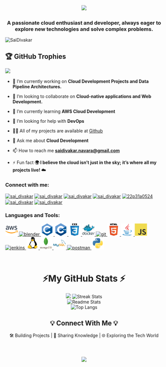 
<h1 align="center">
    <img src="https://readme-typing-svg.herokuapp.com?font=Righteous&size=35&color=0ABAB5&center=true&vCenter=true&width=550&height=70&duration=4000&lines=Welcome+to+my+GitHub!;I'm+Sai+Divakar!;I+💖+learning+problem+solving!" />
</h1>

<h3 align="center">A passionate cloud enthusiast and developer, always eager to explore new technologies and solve complex problems.</h3>


<p align="left"> <img src="https://komarev.com/ghpvc/?username=SaiDivakar-Navara&label=Profile%20views&color=0e75b6&style=flat" alt="SaiDivakar" /> </p>



## 🏆 GitHub Trophies
![](https://github-profile-trophy.vercel.app/?username=SaiDivakar-Navara&theme=radical&no-frame=false&no-bg=false&margin-w=4)

- 🔭 I’m currently working on **Cloud Development Projects and Data Pipeline Architectures.**

- 👯 I’m looking to collaborate on **Cloud-native applications and Web Development.**

- 🌱 I’m currently learning **AWS Cloud Development**

- 🤝 I’m looking for help with **DevOps**

- 👨‍💻 All of my projects are available at [Github](https://github.com/SaiDivakar-Navara)

- 💬 Ask me about **Cloud Development**

- 📫 How to reach me **saidivakar.navara@gmail.com**

- ⚡ Fun fact **🌍 I believe the cloud isn’t just in the sky; it’s where all my projects live! ☁️**




<h3 align="left">Connect with me:</h3>
<p align="left">
<a href="https://dev.to/n_saidivakar_c0f61680581" target="blank"><img align="center" src="https://raw.githubusercontent.com/rahuldkjain/github-profile-readme-generator/master/src/images/icons/Social/devto.svg" alt="sai_divakar" height="30" width="40" /></a>
<a href="https://www.linkedin.com/in/sai-divakar-navara/" target="blank"><img align="center" src="https://raw.githubusercontent.com/rahuldkjain/github-profile-readme-generator/master/src/images/icons/Social/linked-in-alt.svg" alt="sai_divakar" height="30" width="40" /></a>
<a href="https://www.instagram.com/cool._.boy._.nani/" target="blank"><img align="center" src="https://raw.githubusercontent.com/rahuldkjain/github-profile-readme-generator/master/src/images/icons/Social/instagram.svg" alt="sai_divakar" height="30" width="40" /></a>
<a href="https://www.codechef.com/users/sai_divakar" target="blank"><img align="center" src="https://cdn.jsdelivr.net/npm/simple-icons@3.1.0/icons/codechef.svg" alt="sai_divakar" height="30" width="40" /></a>
<a href="https://www.hackerrank.com/22p31a0524" target="blank"><img align="center" src="https://raw.githubusercontent.com/rahuldkjain/github-profile-readme-generator/master/src/images/icons/Social/hackerrank.svg" alt="22p31a0524" height="30" width="40" /></a>
<a href="https://leetcode.com/u/Sai_Divakar07/" target="blank"><img align="center" src="https://raw.githubusercontent.com/rahuldkjain/github-profile-readme-generator/master/src/images/icons/Social/leet-code.svg" alt="sai_divakar" height="30" width="40" /></a>
<a href="https://www.geeksforgeeks.org/user/nani_777/" target="blank"><img align="center" src="https://raw.githubusercontent.com/rahuldkjain/github-profile-readme-generator/master/src/images/icons/Social/geeks-for-geeks.svg" alt="sai_divakar" height="30" width="40" /></a>
</p>

<h3 align="left">Languages and Tools:</h3>
<p align="left"> <a href="https://aws.amazon.com" target="_blank" rel="noreferrer"> <img src="https://raw.githubusercontent.com/devicons/devicon/master/icons/amazonwebservices/amazonwebservices-original-wordmark.svg" alt="aws" width="40" height="40"/> </a> <a href="https://www.blender.org/" target="_blank" rel="noreferrer"> <img src="https://download.blender.org/branding/community/blender_community_badge_white.svg" alt="blender" width="40" height="40"/> </a> <a href="https://www.cprogramming.com/" target="_blank" rel="noreferrer"> <img src="https://raw.githubusercontent.com/devicons/devicon/master/icons/c/c-original.svg" alt="c" width="40" height="40"/> </a> <a href="https://www.w3schools.com/cpp/" target="_blank" rel="noreferrer"> <img src="https://raw.githubusercontent.com/devicons/devicon/master/icons/cplusplus/cplusplus-original.svg" alt="cplusplus" width="40" height="40"/> </a> <a href="https://www.w3schools.com/css/" target="_blank" rel="noreferrer"> <img src="https://raw.githubusercontent.com/devicons/devicon/master/icons/css3/css3-original-wordmark.svg" alt="css3" width="40" height="40"/> </a> <a href="https://www.docker.com/" target="_blank" rel="noreferrer"> <img src="https://raw.githubusercontent.com/devicons/devicon/master/icons/docker/docker-original-wordmark.svg" alt="docker" width="40" height="40"/> </a> <a href="https://git-scm.com/" target="_blank" rel="noreferrer"> <img src="https://www.vectorlogo.zone/logos/git-scm/git-scm-icon.svg" alt="git" width="40" height="40"/> </a> <a href="https://www.w3.org/html/" target="_blank" rel="noreferrer"> <img src="https://raw.githubusercontent.com/devicons/devicon/master/icons/html5/html5-original-wordmark.svg" alt="html5" width="40" height="40"/> </a> <a href="https://www.java.com" target="_blank" rel="noreferrer"> <img src="https://raw.githubusercontent.com/devicons/devicon/master/icons/java/java-original.svg" alt="java" width="40" height="40"/> </a> <a href="https://developer.mozilla.org/en-US/docs/Web/JavaScript" target="_blank" rel="noreferrer"> <img src="https://raw.githubusercontent.com/devicons/devicon/master/icons/javascript/javascript-original.svg" alt="javascript" width="40" height="40"/> </a> <a href="https://www.jenkins.io" target="_blank" rel="noreferrer"> <img src="https://www.vectorlogo.zone/logos/jenkins/jenkins-icon.svg" alt="jenkins" width="40" height="40"/> </a> <a href="https://www.linux.org/" target="_blank" rel="noreferrer"> <img src="https://raw.githubusercontent.com/devicons/devicon/master/icons/linux/linux-original.svg" alt="linux" width="40" height="40"/> </a> <a href="https://www.mongodb.com/" target="_blank" rel="noreferrer"> <img src="https://raw.githubusercontent.com/devicons/devicon/master/icons/mongodb/mongodb-original-wordmark.svg" alt="mongodb" width="40" height="40"/> </a> <a href="https://www.mysql.com/" target="_blank" rel="noreferrer"> <img src="https://raw.githubusercontent.com/devicons/devicon/master/icons/mysql/mysql-original-wordmark.svg" alt="mysql" width="40" height="40"/> </a> <a href="https://postman.com" target="_blank" rel="noreferrer"> <img src="https://www.vectorlogo.zone/logos/getpostman/getpostman-icon.svg" alt="postman" width="40" height="40"/> </a> <a href="https://www.python.org" target="_blank" rel="noreferrer"> <img src="https://raw.githubusercontent.com/devicons/devicon/master/icons/python/python-original.svg" alt="python" width="40" height="40"/> </a> </p>


<br>
<div align="center">
  <h1> ⚡My GitHub Stats ⚡</h1>

  <img src="https://readme-typing-svg.herokuapp.com/?font=Monospace&size=24&color=00FA9A&width=500&lines=Code+Commits:+Growing+Daily!;Repositories:+Growing+Continuously!;Contributions:+Making+an+Impact!;Let's+Explore+My+Stats+👇" />

  <!-- Streak Stats -->
  <img width="400" src="https://github-readme-streak-stats-salesp07.vercel.app/?user=SaiDivakar-Navara&count_private=true&theme=highcontrast&border_radius=15" alt="Streak Stats" />
<br>
  <!-- Readme Stats -->
  <img width="400" src="https://github-readme-stats-salesp07.vercel.app/api?username=SaiDivakar-Navara&count_private=true&show_icons=true&theme=tokyonight&rank_icon=github&border_radius=15" alt="Readme Stats" />
<br>
  <!-- Top Languages -->
  <img width="330" src="https://github-readme-stats-salesp07.vercel.app/api/top-langs/?username=SaiDivakar-Navara&hide=HTML&langs_count=8&layout=compact&theme=tokyonight&border_radius=15&size_weight=0.5&count_weight=0.5&exclude_repo=github-readme-stats" alt="Top Langs" />

  <h2>💡 Connect With Me 💡</h2>
  <p>🛠️ Building Projects | 🌟 Sharing Knowledge | 🌐 Exploring the Tech World</p>
</div>
<br>

<center><h3>
  <img src="https://readme-typing-svg.herokuapp.com/?font=Indie+Flower&size=28&color=FF69B4&center=false&width=600&lines=“Strive+for+progress,+not+perfection.”;“Success+is+the+sum+of+small+efforts.”" />
</h3></center>
